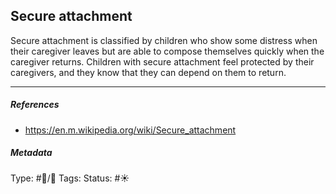 ## Secure attachment # 

Secure attachment is classified by children who show some distress when their caregiver leaves but are able to compose themselves quickly when the caregiver returns. Children with secure attachment feel protected by their caregivers, and they know that they can depend on them to return.

___

##### References

- https://en.m.wikipedia.org/wiki/Secure_attachment

##### Metadata

Type: #🔵/🔵 
Tags:
Status: #☀️ 